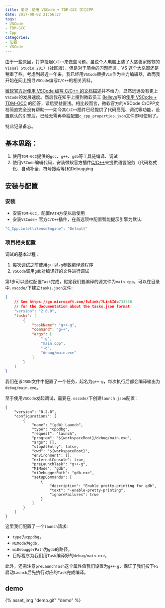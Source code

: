 ```yaml
---
title: 笔记：使用 VSCode + TDM-GCC 学习CPP
date: 2017-08-02 21:56:27
tags:
- VSCode
- TDM-GCC
- Cpp
categories:
- 法器
- VSCode
---
```


由于一些原因，打算捡起`C/C++`来做些习题。虽说个人电脑上装了大慈善家微软的`Visual Studio 2017`（社区版），但是对于简单的习题而言，VS 这个大杀器还是稍重了些。考虑到最近一年来，我已经用`VSCode`替换`Vim`作为主力编辑器，故而我开始在网上搜寻`VSCode`编写`C/C++`的相关资料。

[微软官方对使用 VSCode 编写 C/C++ 的文档描述](https://code.visualstudio.com/docs/languages/cpp)并不给力，显然远远没有更上`VSCode`的发展速度。然后我在知乎上搜到微软员工 [Belleve](https://www.zhihu.com/people/be5invis)写的[使用 VSCode + TDM-GCC](https://www.zhihu.com/question/40929777/answer/90015056) 的回答，读后受益匪浅。相比较而言，微软官方的VSCode C/CPP文档简直完全没有帮助——如今其`C/C++`插件已经提供了代码高亮、调试等功能，设置默认的引擎后，已经无需再单独配置`c_cpp_properties.json`文件即可使用了。

特此记录备忘。

## 基本思路：

1. 使用`TDM-GCC`提供的`gcc`、`g++`、`gdb`等工具链编译、调试
2. 使用`VSCode`编辑代码，安装微软官方插件[C/C++](https://marketplace.visualstudio.com/items?itemName=ms-vscode.cpptools)来提供语言服务（代码格式化、自动补全、符号搜索等)和Debugging

## 安装与配置

### 安装

* 安装`TDM-GCC`，配置`PATH`方便以后使用
* 安装`VSCode`+ 官方`C/C++`插件，在首选项中配置智能提示引擎为默认:
```JavaScript
"C_Cpp.intelliSenseEngine": "Default"
```

### 项目相关配置

调试的基本过程：
1. 每次调试之前使用`g++`以`-g`参数编译源程序
2. `VSCode`调用`gdb`对编译好的文件进行调试

第1步可以通过配置`Task`完成，假定我们要编译的源文件为`main.cpp`。可以在目录中`.vscode/`下建立`tasks.json`文件:
```JSON
{
    // See https://go.microsoft.com/fwlink/?LinkId=733558
    // for the documentation about the tasks.json format
    "version": "2.0.0",
    "tasks": [
        {
            "taskName": "g++-g",
            "command": "g++",
            "args": [
                "-g",
                "main.cpp",
                "-o",
                "debug/main.exe"
            ]
        }
    ]
}
```

我们在该`JSON`文件中配置了一个任务，起名为`g++-g`，每次执行后都会编译输出为`debug/main.exe`。

至于使用`VSCode`发起调试，需要在`.vscode/`下创建`launch.json`配置：
```
{
    "version": "0.2.0",
    "configurations": [
        {
            "name": "(gdb) Launch",
            "type": "cppdbg",
            "request": "launch",
            "program": "${workspaceRoot}/debug/main.exe",
            "args": [],
            "stopAtEntry": false,
            "cwd": "${workspaceRoot}",
            "environment": [],
            "externalConsole": true,
            "preLaunchTask": "g++-g",
            "MIMode": "gdb",
            "miDebuggerPath": "gdb.exe",
            "setupCommands": [
                {
                    "description": "Enable pretty-printing for gdb",
                    "text": "-enable-pretty-printing",
                    "ignoreFailures": true
                }
            ]
        }
    ]
}
```

这里我们配置了一个`launch`请求:
* `type`为`cppdbg`，
* `MIMode`为`gdb`，
* `miDebuggerPath`为`gdb`的路径，
* 目标程序为我们用`Task`编译好的`debug/main.exe`，

此外，还需注意`preLaunchTash`这个属性值我们设置为`g++-g`，保证了我们按下`F5`启动`Launch`后先执行对应的`Task`完成编译。

## demo


{% asset_img "demo.gif" "demo" %}
